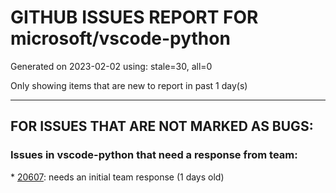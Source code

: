 
# GITHUB ISSUES REPORT FOR microsoft/vscode-python


Generated on 2023-02-02 using: stale=30, all=0


Only showing items that are new to report in past 1 day(s)


---

## FOR ISSUES THAT ARE NOT MARKED AS BUGS:


### Issues in vscode-python that need a response from team:


\* [20607](https://github.com/microsoft/vscode-python/issues/20607 "Can't start debug on dockerized Python app in WSL "): needs an initial team response (1 days old)
